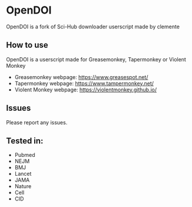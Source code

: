 # OpenDOI
OpenDOI is a fork of Sci-Hub downloader userscript made by clemente

## How to use
OpenDOI is a userscript made for Greasemonkey, Tapermonkey or Violent Monkey

* Greasemonkey webpage: https://www.greasespot.net/
* Tapermonkey webpage: https://www.tampermonkey.net/
* Violent Monkey webpage: https://violentmonkey.github.io/

## Issues
Please report any issues.

## Tested in:
* Pubmed
* NEJM
* BMJ
* Lancet
* JAMA
* Nature
* Cell
* CID

